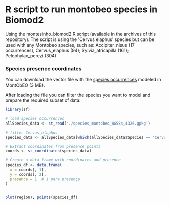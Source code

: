 # R script to run montobeo species in Biomod2

Using the montesinho_biomod2.R script (available in the archives of this repository).
The script is using the 'Cervus elaphus' species but can be used with any Montobeo species, such as:
Accipiter_nisus (17 occurrences), Cervus_elaphus (94); Sylvia_atricapilla (161); Pelophylax_perezi (304)



### Species presence coordinates

You can download the vector file with the <a href="https://drive.google.com/uc?export=download&id=1ohSr_InDlzXThOP3GuJrV5B14aYqv73I">species occurrences</a> modeled in MontObEO (3 MB).

After loading the file you can filter the species you want to model and prepare the required subset of data:

```r
library(sf)

# load species occurrences
allSpecies_data <- st_read('./species_montobeo_WGS84_4326.gpkg')

# filter Cervus_elaphus
species_data <- allSpecies_data[which(allSpecies_data$Species == 'Cervus_elaphus'),]

# Extract coordinates from presence points
coords <- st_coordinates(species_data)

# Create a data frame with coordinates and presence
species_df <- data.frame(
  x = coords[, 1],
  y = coords[, 2],
  presence = 1  # 1 para presença
)


plot(region); points(species_df)

```

